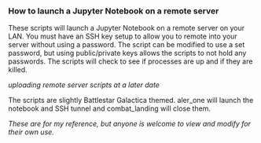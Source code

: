 ### How to launch a Jupyter Notebook on a remote server

These scripts will launch a Jupyter Notebook on a remote server on your LAN.  You must have an SSH key setup to allow you to remote into your server without using a password.  The script can be modified to use a set password, but using public/private keys allows the scripts to not hold any passwords.  The scripts will check to see if processes are up and if they are killed.

*uploading remote server scripts at a later date*

The scripts are slightly Battlestar Galactica themed.  aler_one will launch the notebook and SSH tunnel and combat_landing will close them.

*These are for my reference, but anyone is welcome to view and modify for their own use.*
